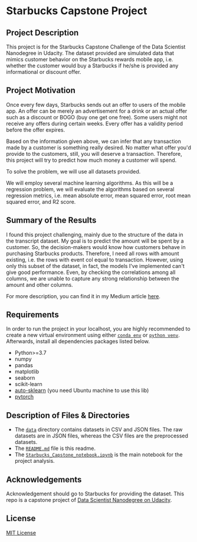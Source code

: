 # Starbucks Capstone Project

## Project Description
This project is for the Starbucks Capstone Challenge of the Data Scientist Nanodegree in Udacity. The dataset provided are simulated data that mimics customer behavior on the Starbucks rewards mobile app, i.e. whether the customer would buy a Starbucks if he/she is provided any informational or discount offer.

## Project Motivation

Once every few days, Starbucks sends out an offer to users of the mobile app. An offer can be merely an advertisement for a drink or an actual offer such as a discount or BOGO (buy one get one free). Some users might not receive any offers during certain weeks. Every offer has a validity period before the offer expires.

Based on the information given above, we can infer that any transaction made by a customer is something really desired. No matter what offer you'd provide to the customers, still, you will deserve a transaction. Therefore, this project will try to predict how much money a customer will spend.

To solve the problem, we will use all datasets provided.

We will employ several machine learning algorithms. As this will be a regression problem, we will evaluate the algorithms based on several regression metrics, i.e. mean absolute error, mean squared error, root mean squared error, and R2 score.

## Summary of the Results

I found this project challenging, mainly due to the structure of the data in the transcript dataset. My goal is to predict the amount will be spent by a customer. So, the decision-makers would know how customers behave in purchasing Starbucks products. Therefore, I need all rows with amount existing, i.e. the rows with event col equal to transaction. However, using only this subset of the dataset, in fact, the models I've implemented can't give good performance. Even, by checking the correlations among all columns, we are unable to capture any strong relationship between the amount and other columns.

For more description, you can find it in my Medium article [here](https://utomorezadwi.medium.com/how-much-will-you-spend-on-starbucks-products-242dc22c335c).

## Requirements

In order to run the project in your localhost, you are highly recommended to create a new virtual environment using either [`conda env`](https://conda.io/docs/user-guide/tasks/manage-environments.html) or [`python venv`](https://docs.python.org/3/tutorial/venv.html). Afterwards, install all dependencies packages listed below.

- Python>=3.7
- numpy
- pandas
- matplotlib
- seaborn
- scikit-learn
- [auto-sklearn](https://automl.github.io/auto-sklearn/master/installation.html) (you need Ubuntu machine to use this lib)
- [pytorch](https://pytorch.org/)

## Description of Files & Directories

- The [`data`](./data) directory contains datasets in CSV and JSON files. The raw datasets are in JSON files, whereas the CSV files are the preprocessed datasets.
- The [`README.md`](./README.md) file is this readme.
- The [`Starbucks_Capstone_notebook.ipynb`](./Starbucks_Capstone_notebook.ipynb) is the main notebook for the project analysis.

## Acknowledgements
Acknowledgement should go to Starbucks for providing the dataset. This repo is a capstone project of [Data Scientist Nanodegree on Udacity](https://www.udacity.com/course/data-scientist-nanodegree--nd025).

## License
[MIT License](../LICENSE)